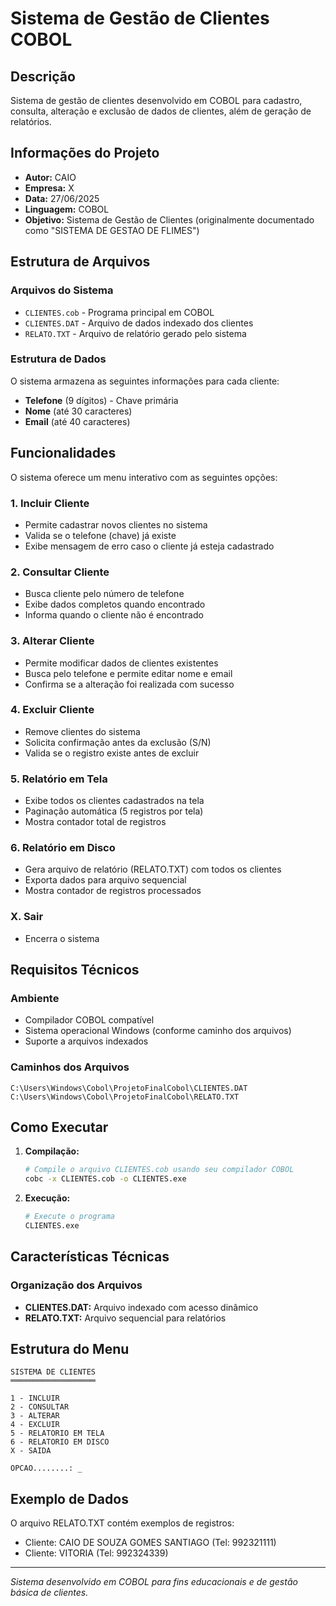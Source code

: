 # Sistema de Gestão de Clientes COBOL

## Descrição
Sistema de gestão de clientes desenvolvido em COBOL para cadastro, consulta, alteração e exclusão de dados de clientes, além de geração de relatórios.

## Informações do Projeto
- **Autor:** CAIO
- **Empresa:** X
- **Data:** 27/06/2025
- **Linguagem:** COBOL
- **Objetivo:** Sistema de Gestão de Clientes (originalmente documentado como "SISTEMA DE GESTAO DE FLIMES")

## Estrutura de Arquivos

### Arquivos do Sistema
- `CLIENTES.cob` - Programa principal em COBOL
- `CLIENTES.DAT` - Arquivo de dados indexado dos clientes
- `RELATO.TXT` - Arquivo de relatório gerado pelo sistema

### Estrutura de Dados
O sistema armazena as seguintes informações para cada cliente:
- **Telefone** (9 dígitos) - Chave primária
- **Nome** (até 30 caracteres)
- **Email** (até 40 caracteres)

## Funcionalidades

O sistema oferece um menu interativo com as seguintes opções:

### 1. Incluir Cliente
- Permite cadastrar novos clientes no sistema
- Valida se o telefone (chave) já existe
- Exibe mensagem de erro caso o cliente já esteja cadastrado

### 2. Consultar Cliente
- Busca cliente pelo número de telefone
- Exibe dados completos quando encontrado
- Informa quando o cliente não é encontrado

### 3. Alterar Cliente
- Permite modificar dados de clientes existentes
- Busca pelo telefone e permite editar nome e email
- Confirma se a alteração foi realizada com sucesso

### 4. Excluir Cliente
- Remove clientes do sistema
- Solicita confirmação antes da exclusão (S/N)
- Valida se o registro existe antes de excluir

### 5. Relatório em Tela
- Exibe todos os clientes cadastrados na tela
- Paginação automática (5 registros por tela)
- Mostra contador total de registros

### 6. Relatório em Disco
- Gera arquivo de relatório (RELATO.TXT) com todos os clientes
- Exporta dados para arquivo sequencial
- Mostra contador de registros processados

### X. Sair
- Encerra o sistema

## Requisitos Técnicos

### Ambiente
- Compilador COBOL compatível
- Sistema operacional Windows (conforme caminho dos arquivos)
- Suporte a arquivos indexados

### Caminhos dos Arquivos
```
C:\Users\Windows\Cobol\ProjetoFinalCobol\CLIENTES.DAT
C:\Users\Windows\Cobol\ProjetoFinalCobol\RELATO.TXT
```

## Como Executar

1. **Compilação:**
   ```bash
   # Compile o arquivo CLIENTES.cob usando seu compilador COBOL
   cobc -x CLIENTES.cob -o CLIENTES.exe
   ```

2. **Execução:**
   ```bash
   # Execute o programa
   CLIENTES.exe
   ```


## Características Técnicas

### Organização dos Arquivos
- **CLIENTES.DAT:** Arquivo indexado com acesso dinâmico
- **RELATO.TXT:** Arquivo sequencial para relatórios


## Estrutura do Menu

```
SISTEMA DE CLIENTES
═══════════════════

1 - INCLUIR
2 - CONSULTAR  
3 - ALTERAR
4 - EXCLUIR
5 - RELATORIO EM TELA
6 - RELATORIO EM DISCO
X - SAIDA

OPCAO........: _
```

## Exemplo de Dados
O arquivo RELATO.TXT contém exemplos de registros:
- Cliente: CAIO DE SOUZA GOMES SANTIAGO (Tel: 992321111)
- Cliente: VITORIA (Tel: 992324339)


---
*Sistema desenvolvido em COBOL para fins educacionais e de gestão básica de clientes.*
